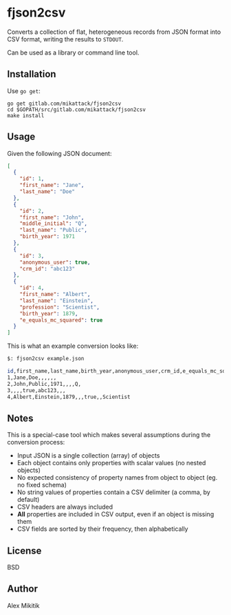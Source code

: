 # fjson2csv

Converts a collection of flat, heterogeneous records from JSON format into CSV format, writing the results to `STDOUT`.

Can be used as a library or command line tool.


## Installation

Use `go get`:

```
go get gitlab.com/mikattack/fjson2csv
cd $GOPATH/src/gitlab.com/mikattack/fjson2csv
make install
```


## Usage

Given the following JSON document:

```json
[
  {
    "id": 1,
    "first_name": "Jane",
    "last_name": "Doe"
  },
  {
    "id": 2,
    "first_name": "John",
    "middle_initial": "Q",
    "last_name": "Public",
    "birth_year": 1971
  },
  {
    "id": 3,
    "anonymous_user": true,
    "crm_id": "abc123"
  },
  {
    "id": 4,
    "first_name": "Albert",
    "last_name": "Einstein",
    "profession": "Scientist",
    "birth_year": 1879,
    "e_equals_mc_squared": true
  }
]
```

This is what an example conversion looks like:

```sh
$: fjson2csv example.json

id,first_name,last_name,birth_year,anonymous_user,crm_id,e_equals_mc_squared,middle_initial,profession
1,Jane,Doe,,,,,,
2,John,Public,1971,,,,Q,
3,,,,true,abc123,,,
4,Albert,Einstein,1879,,,true,,Scientist
```


## Notes

This is a special-case tool which makes several assumptions during the conversion process:

- Input JSON is a single collection (array) of objects
- Each object contains only properties with scalar values (no nested objects)
- No expected consistency of property names from object to object (eg. no fixed schema)
- No string values of properties contain a CSV delimiter (a comma, by default)
- CSV headers are always included
- **All** properties are included in CSV output, even if an object is missing them
- CSV fields are sorted by their frequency, then alphabetically


## License

BSD


## Author

Alex Mikitik